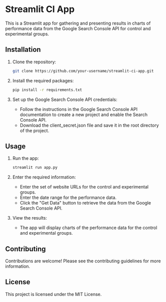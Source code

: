 # Streamlit CI App

This is a Streamlit app for gathering and presenting results in charts of performance data from the Google Search Console API for control and experimental groups.

## Installation

1. Clone the repository:

   ```bash
   git clone https://github.com/your-username/streamlit-ci-app.git
   ```

2. Install the required packages:

   ```bash 
   pip install -r requirements.txt
   ```

3. Set up the Google Search Console API credentials:

   - Follow the instructions in the Google Search Console API documentation to create a new project and enable the Search Console API.
   - Download the client_secret.json file and save it in the root directory of the project.

## Usage

1. Run the app:

   ```bash
   streamlit run app.py
   ```

2. Enter the required information:

   - Enter the set of website URLs for the control and experimental groups.
   - Enter the date range for the performance data.
   - Click the "Get Data" button to retrieve the data from the Google Search Console API.

3. View the results:

   - The app will display charts of the performance data for the control and experimental groups.

## Contributing

Contributions are welcome! Please see the contributing guidelines for more information.

## License
This project is licensed under the MIT License.
